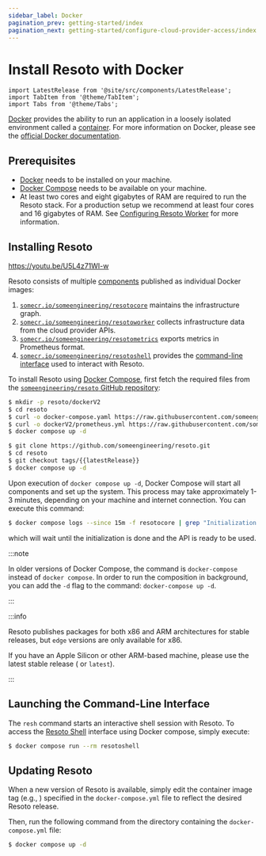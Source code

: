 ```yaml
---
sidebar_label: Docker
pagination_prev: getting-started/index
pagination_next: getting-started/configure-cloud-provider-access/index
---
```


# Install Resoto with Docker

```mdx-code-block
import LatestRelease from '@site/src/components/LatestRelease';
import TabItem from '@theme/TabItem';
import Tabs from '@theme/Tabs';
```

[Docker](https://docker.com) provides the ability to run an application in a loosely isolated environment called a [container](https://docs.docker.com/get-started/overview#containers). For more information on Docker, please see the [official Docker documentation](https://docs.docker.com).

## Prerequisites

- [Docker](https://docs.docker.com/get-started#download-and-install-docker) needs to be installed on your machine.
- [Docker Compose](https://docs.docker.com/compose/install/) needs to be available on your machine.
- At least two cores and eight gigabytes of RAM are required to run the Resoto stack. For a production setup we recommend at least four cores and 16 gigabytes of RAM. See [Configuring Resoto Worker](../../reference/configuration/worker.md#multi-core-machines) for more information.

## Installing Resoto

https://youtu.be/U5L4z71WI-w

Resoto consists of multiple [components](../../concepts/components/index.md) published as individual Docker images:

1. [`somecr.io/someengineering/resotocore`](https://hub.docker.com/repository/docker/someengineering/resotocore) maintains the infrastructure graph.
2. [`somecr.io/someengineering/resotoworker`](https://hub.docker.com/repository/docker/someengineering/resotoworker) collects infrastructure data from the cloud provider APIs.
3. [`somecr.io/someengineering/resotometrics`](https://hub.docker.com/repository/docker/someengineering/resotometrics) exports metrics in Prometheus format.
4. [`somecr.io/someengineering/resotoshell`](https://hub.docker.com/repository/docker/someengineering/resotoshell) provides the [command-line interface](../../reference/cli/index.md) used to interact with Resoto.

To install Resoto using [Docker Compose](https://docs.docker.com/compose), first fetch the required files from the [`someengineering/resoto` GitHub repository](https://github.com/someengineering/resoto):

<Tabs>
<TabItem value="curl" label="Using curl">

```bash
$ mkdir -p resoto/dockerV2
$ cd resoto
$ curl -o docker-compose.yaml https://raw.githubusercontent.com/someengineering/resoto/{{latestRelease}}/docker-compose.yaml
$ curl -o dockerV2/prometheus.yml https://raw.githubusercontent.com/someengineering/resoto/{{latestRelease}}/dockerV2/prometheus.yml
$ docker compose up -d
```

</TabItem>
<TabItem value="git" label="Using git">

```bash
$ git clone https://github.com/someengineering/resoto.git
$ cd resoto
$ git checkout tags/{{latestRelease}}
$ docker compose up -d
```

</TabItem>
</Tabs>

Upon execution of `docker compose up -d`, Docker Compose will start all components and set up the system. This process may take approximately 1-3 minutes, depending on your machine and internet connection. You can execute this command:

```bash
$ docker compose logs --since 15m -f resotocore | grep "Initialization done. Starting API."
```

which will wait until the initialization is done and the API is ready to be used.

:::note

In older versions of Docker Compose, the command is `docker-compose` instead of `docker compose`. In order to run the composition in background, you can add the `-d` flag to the command: `docker-compose up -d`.

:::

:::info

Resoto publishes packages for both x86 and ARM architectures for stable releases, but `edge` versions are only available for x86.

If you have an Apple Silicon or other ARM-based machine, please use the latest stable release (<LatestRelease /> or `latest`).

:::

## Launching the Command-Line Interface

The `resh` command starts an interactive shell session with Resoto. To access the [Resoto Shell](../../concepts/components/shell.md) interface using Docker compose, simply execute:

```bash
$ docker compose run --rm resotoshell
```

## Updating Resoto

When a new version of Resoto is available, simply edit the container image tag (e.g., <LatestRelease />) specified in the `docker-compose.yml` file to reflect the desired Resoto release.

Then, run the following command from the directory containing the `docker-compose.yml` file:

```bash
$ docker compose up -d
```
